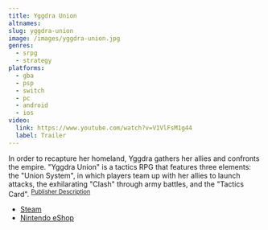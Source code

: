 ```yaml
---
title: Yggdra Union
altnames:
slug: yggdra-union
image: /images/yggdra-union.jpg
genres:
  - srpg
  - strategy
platforms:
  - gba
  - psp
  - switch
  - pc
  - android
  - ios
video:
  link: https://www.youtube.com/watch?v=V1VlFsM1g44
  label: Trailer
---
```


In order to recapture her homeland, Yggdra gathers her allies and confronts the empire. "Yggdra Union" is a tactics RPG that features three elements: the "Union System", in which players team up with her allies to launch attacks, the exhilarating "Clash" through army battles, and the "Tactics Card". <sup>[Publisher Description](https://store.steampowered.com/app/2107860/Yggdra_Union/)</sup>

* [Steam](https://store.steampowered.com/app/2107860/Yggdra_Union/)
* [Nintendo eShop](https://www.nintendo.com/us/store/products/yggdra-union-well-never-fight-alone-switch/)